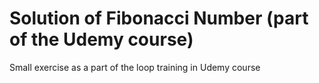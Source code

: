 # Solution of Fibonacci Number (part of the Udemy course)
Small exercise as a part of the loop training in Udemy course
